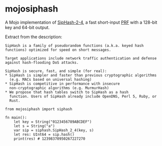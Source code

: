 mojosiphash
====

A Mojo implementation of [SipHash-2-4](https://131002.net/siphash/),
a fast short-input
[PRF](https://en.wikipedia.org/wiki/Pseudorandom_function) with a
128-bit key and 64-bit output.

Extract from the description:

    SipHash is a family of pseudorandom functions (a.k.a. keyed hash
    functions) optimized for speed on short messages.

    Target applications include network traffic authentication and defense
    against hash-flooding DoS attacks.

    SipHash is secure, fast, and simple (for real):
    * SipHash is simpler and faster than previous cryptographic algorithms
      (e.g. MACs based on universal hashing)
    * SipHash is competitive in performance with insecure
      non-cryptographic algorithms (e.g. MurmurHash)
    * We propose that hash tables switch to SipHash as a hash
      function. Users of SipHash already include OpenDNS, Perl 5, Ruby, or
      Rust.


```mojo
from mojosiphash import siphash

fn main():
    let key = String("0123456789ABCDEF")
    let s = String("a")
    var sip = siphash.SipHash_2_4(key, s)
    let res: UInt64 = sip.hash()
    print(res) # 12398370950267227270
```
